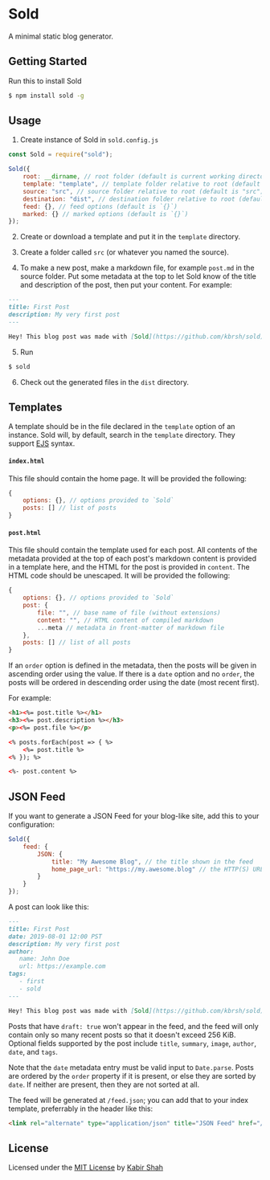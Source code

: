 # Sold

A minimal static blog generator.

## Getting Started

Run this to install Sold

```sh
$ npm install sold -g
```

## Usage

1) Create instance of Sold in `sold.config.js`
```js
const Sold = require("sold");

Sold({
	root: __dirname, // root folder (default is current working directory)
	template: "template", // template folder relative to root (default is "template")
	source: "src", // source folder relative to root (default is "src")
	destination: "dist", // destination folder relative to root (default is "dist")
	feed: {}, // feed options (default is `{}`)
	marked: {} // marked options (default is `{}`)
});
```

2) Create or download a template and put it in the `template` directory.

3) Create a folder called `src` (or whatever you named the source).

4) To make a new post, make a markdown file, for example `post.md` in the source folder. Put some metadata at the top to let Sold know of the title and description of the post, then put your content. For example:
```markdown
---
title: First Post
description: My very first post
---

Hey! This blog post was made with [Sold](https://github.com/kbrsh/sold).
```

5) Run
```sh
$ sold
```

6) Check out the generated files in the `dist` directory.

## Templates

A template should be in the file declared in the `template` option of an instance. Sold will, by default, search in the `template` directory. They support [EJS](https://ejs.co) syntax.

#### `index.html`

This file should contain the home page. It will be provided the following:

```js
{
	options: {}, // options provided to `Sold`
	posts: [] // list of posts
}
```

#### `post.html`

This file should contain the template used for each post. All contents of the metadata provided at the top of each post's markdown content is provided in a template here, and the HTML for the post is provided in `content`. The HTML code should be unescaped. It will be provided the following:

```js
{
	options: {}, // options provided to `Sold`
	post: {
		file: "", // base name of file (without extensions)
		content: "", // HTML content of compiled markdown
		...meta // metadata in front-matter of markdown file
	},
	posts: [] // list of all posts
}
```

If an `order` option is defined in the metadata, then the posts will be given in ascending order using the value. If there is a `date` option and no `order`, the posts will be ordered in descending order using the date (most recent first).

For example:

```html
<h1><%= post.title %></h1>
<h3><%= post.description %></h3>
<p><%= post.file %></p>

<% posts.forEach(post => { %>
	<%= post.title %>
<% }); %>

<%- post.content %>
```

## JSON Feed

If you want to generate a JSON Feed for your blog-like site, add this to your configuration:

```js
Sold({
	feed: {
		JSON: {
			title: "My Awesome Blog", // the title shown in the feed
			home_page_url: "https://my.awesome.blog" // the HTTP(S) URL to where the site will reside
		}
	}
});
```

A post can look like this:

```markdown
---
title: First Post
date: 2019-08-01 12:00 PST
description: My very first post
author:
   name: John Doe
   url: https://example.com
tags:
   - first
   - sold
---

Hey! This blog post was made with [Sold](https://github.com/kbrsh/sold).
```

Posts that have `draft: true` won't appear in the feed, and the feed will only contain only so many recent posts so that it doesn't exceed 256 KiB. Optional fields supported by the post include `title`, `summary`, `image`, `author`, `date`, and `tags`.

Note that the `date` metadata entry must be valid input to `Date.parse`. Posts are ordered by the `order` property if it is present, or else they are sorted by `date`. If neither are present, then they are not sorted at all.

The feed will be generated at `/feed.json`; you can add that to your index template, preferrably in the header like this:

```html
<link rel="alternate" type="application/json" title="JSON Feed" href="/feed.json"/>
```

## License

Licensed under the [MIT License](https://license.kabir.sh) by [Kabir Shah](https://kabir.sh)
